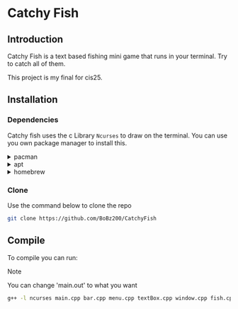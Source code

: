 # Catchy Fish

## Introduction

Catchy Fish is a text based fishing mini game that runs in your terminal.
Try to catch all of them.

This project is my final for cis25.

## Installation

### Dependencies

Catchy fish uses the c Library `Ncurses` to draw on the terminal.
You can use you own package manager to install this.
<details><summary> pacman </summary>

```sh
pacman -S ncurses
```

</details>
<details><summary> apt </summary>

```sh
apt-get install libncurses5-dev libncursesw5-dev
```

</details>
<details><summary> homebrew </summary>

```sh
brew install ncurses
```

</details>

### Clone

Use the command below to clone the repo
```sh
git clone https://github.com/BoBz200/CatchyFish
```

## Compile

To compile you can run:

> [!NOTE]
> You can change 'main.out' to what you want

```sh
g++ -l ncurses main.cpp bar.cpp menu.cpp textBox.cpp window.cpp fish.cpp -o main.out
```
